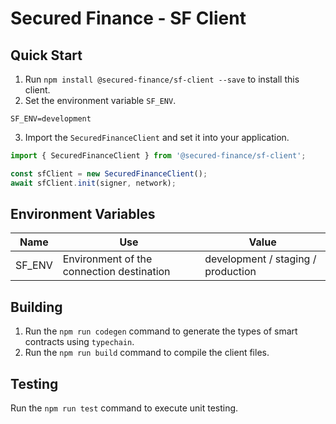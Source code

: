 # Secured Finance - SF Client

## Quick Start

1. Run `npm install @secured-finance/sf-client --save` to install this client.
2. Set the environment variable `SF_ENV`.

```
SF_ENV=development
```

3. Import the `SecuredFinanceClient` and set it into your application.

```ts
import { SecuredFinanceClient } from '@secured-finance/sf-client';

const sfClient = new SecuredFinanceClient();
await sfClient.init(signer, network);
```

## Environment Variables
| Name     | Use    | Value    |
| -------- | -------- | -------- |
| SF_ENV   | Environment of the connection destination | development / staging / production |

## Building

1. Run the `npm run codegen` command to generate the types of smart contracts using `typechain`.
2. Run the `npm run build` command to compile the client files.

## Testing

Run the `npm run test` command to execute unit testing.
